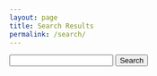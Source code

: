 ```yaml
---
layout: page
title: Search Results
permalink: /search/
---
```

<form action="/search/" method="get">
    <label for="search-box"></label>
    <input type="text" class="search-box" name="query">
    <input type="submit" value="Search">
</form>
<ul class="post-list" id="search-results"></ul>
<script>
window.store = {
	{% for post in site.posts %}
		
		//<li class="post-list-item">
		
		"{{ post.url | slugify }}": {
			"title": "{{ post.title | xml_escape }}",
			"author": "{{ post.author | xml_escape }}",
			"category": "{{ post.category | xml_escape }}",
			"content": {{ post.content | strip_html | strip_newlines | jsonify }},
			"url": "{{ post.url | xml_escape }}",
			"date": "{{ post.date | date: "%b %-d, %Y" }}",
			"excerpt": {{ post.excerpt | jsonify }}
		}
		{% unless forloop.last %}
			,
		{% endunless %}
		
		//</li>
		
	{% endfor %}
};
</script>
<script src="/assets/js/search.js"></script>

